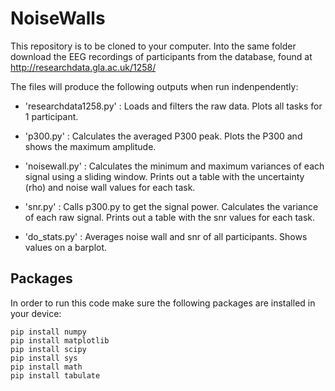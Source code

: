 # NoiseWalls

This repository is to be cloned to your computer. Into the same folder download the EEG recordings of participants from the database, found at http://researchdata.gla.ac.uk/1258/


The files will produce the following outputs when run indenpendently:

* 'researchdata1258.py' : Loads and filters the raw data. Plots all tasks for 1 participant.

* 'p300.py' : Calculates the averaged P300 peak. Plots the P300 and shows the maximum amplitude.

* 'noisewall.py' : Calculates the minimum and maximum variances of each signal using a sliding window. Prints out a table with the uncertainty (rho) and noise wall values for each task.

* 'snr.py' : Calls p300.py to get the signal power. Calculates the variance of each raw signal. Prints out a table with the snr values for each task.

* 'do_stats.py' : Averages noise wall and snr of all participants. Shows values on a barplot.


## Packages

In order to run this code make sure the following packages are installed in your device:

```
pip install numpy
pip install matplotlib
pip install scipy
pip install sys
pip install math
pip install tabulate
```
